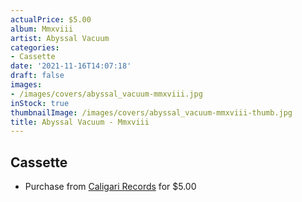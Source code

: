 ```yaml
---
actualPrice: $5.00
album: Mmxviii
artist: Abyssal Vacuum
categories:
- Cassette
date: '2021-11-16T14:07:18'
draft: false
images:
- /images/covers/abyssal_vacuum-mmxviii.jpg
inStock: true
thumbnailImage: /images/covers/abyssal_vacuum-mmxviii-thumb.jpg
title: Abyssal Vacuum - Mmxviii
---
```


## Cassette
* Purchase from [Caligari Records](https://caligarirecords.storenvy.com/products/28331135-abyssal-vacuum-mmxviii) for $5.00
